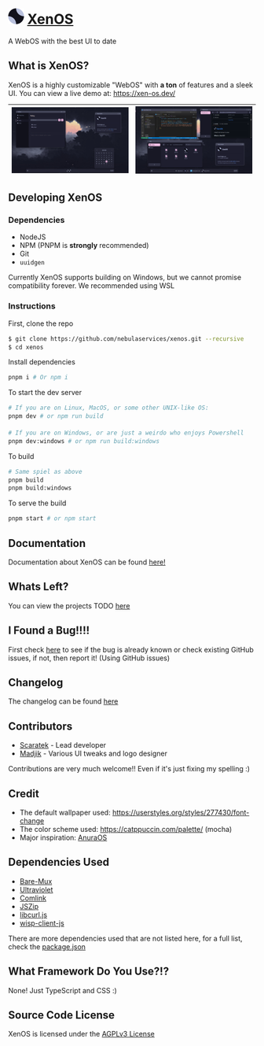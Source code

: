 <h1>
  <img src="./assets/logo.svg" width="32px" height="32px">
  <strong><a href="https://xen-os.dev">XenOS</a></strong>
</h1>
A WebOS with the best UI to date

## What is XenOS?
XenOS is a highly customizable "WebOS" with **a ton** of features and a sleek UI. You can view a live demo at: https://xen-os.dev/

![Screenshot](./assets/screenshot.png) | ![Screenshot 2](./assets/screenshot-two.png) |
| --- | --- |

## Developing XenOS
### Dependencies
- NodeJS
- NPM (PNPM is **strongly** recommended)
- Git
- `uuidgen`

Currently XenOS supports building on Windows, but we cannot promise compatibility forever. We recommended using WSL
### Instructions
First, clone the repo
```sh
$ git clone https://github.com/nebulaservices/xenos.git --recursive
$ cd xenos
```
Install dependencies
```sh
pnpm i # Or npm i
```
To start the dev server
```sh
# If you are on Linux, MacOS, or some other UNIX-like OS:
pnpm dev # or npm run build

# If you are on Windows, or are just a weirdo who enjoys Powershell
pnpm dev:windows # or npm run build:windows
```
To build
```sh
# Same spiel as above
pnpm build
pnpm build:windows
```
To serve the build
```sh
pnpm start # or npm start
```

## Documentation
Documentation about XenOS can be found [here!](./docs/README.md)

## Whats Left?
You can view the projects TODO [here](https://github.com/NebulaServices/XenOS/blob/main/TODO.md)

## I Found a Bug!!!!
First check [here](./BUGS.md) to see if the bug is already known or check existing GitHub issues, if not, then report it! (Using GitHub issues)

## Changelog
The changelog can be found [here](./CHANGELOG.md)

## Contributors
- [Scaratek](https://github.com/scaratech) - Lead developer
- [Madjik](https://github.com/madjikdotpng) - Various UI tweaks and logo designer

Contributions are very much welcome!! Even if it's just fixing my spelling :)

## Credit
- The default wallpaper used: https://userstyles.org/styles/277430/font-change
- The color scheme used: https://catppuccin.com/palette/ (mocha)
- Major inspiration: [AnuraOS](https://anura.pro)

## Dependencies Used
- [Bare-Mux](https://github.com/mercuryworkshop/bare-mux)
- [Ultraviolet](https://github.com/titaniumnetwork-dev/ultraviolet)
- [Comlink](https://github.com/GoogleChromeLabs/comlink)
- [JSZip](https://stuk.github.io/jszip/)
- [libcurl.js](https://github.com/ading2210/libcurl.js)
- [wisp-client-js](github.com/mercuryworkshop/wisp-client-js)

There are more dependencies used that are not listed here, for a full list, check the [package.json](https://github.com/NebulaServices/XenOS/blob/main/package.json)

## What Framework Do You Use?!?
None! Just TypeScript and CSS :)

## Source Code License
XenOS is licensed under the [AGPLv3 License](https://www.gnu.org/licenses/agpl-3.0.en.html)
